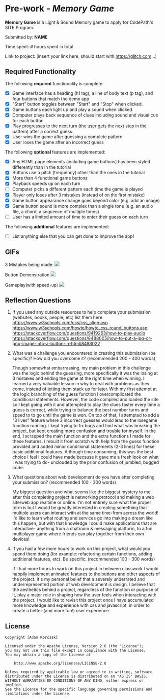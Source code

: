 # Pre-work - *Memory Game*

**Memory Game** is a Light & Sound Memory game to apply for CodePath's SITE Program. 

Submitted by: **NAME**

Time spent: **#** hours spent in total

Link to project: (insert your link here, should start with https://glitch.com...)

## Required Functionality

The following **required** functionality is complete:

* [x] Game interface has a heading (h1 tag), a line of body text (p tag), and four buttons that match the demo app
* [x] "Start" button toggles between "Start" and "Stop" when clicked. 
* [x] Game buttons each light up and play a sound when clicked. 
* [x] Computer plays back sequence of clues including sound and visual cue for each button
* [x] Play progresses to the next turn (the user gets the next step in the pattern) after a correct guess. 
* [x] User wins the game after guessing a complete pattern
* [x] User loses the game after an incorrect guess

The following **optional** features are implemented:

* [x] Any HTML page elements (including game buttons) has been styled differently than in the tutorial
* [x] Buttons use a pitch (frequency) other than the ones in the tutorial
* [x] More than 4 functional game buttons
* [x] Playback speeds up on each turn
* [ ] Computer picks a different pattern each time the game is played
* [x] Player only loses after 3 mistakes (instead of on the first mistake)
* [x] Game button appearance change goes beyond color (e.g. add an image)
* [x] Game button sound is more complex than a single tone (e.g. an audio file, a chord, a sequence of multiple tones)
* [ ] User has a limited amount of time to enter their guess on each turn

The following **additional** features are implemented:

- [ ] List anything else that you can get done to improve the app!

## GIFs

3 Mistakes being made:
![](http://g.recordit.co/jF4aQau1nJ.gif)

Button Demonstration
![](http://g.recordit.co/dowBFLtUbB.gif)

Gameplay(with speed-up)
![](http://g.recordit.co/HvJBQymzbr.gif)


## Reflection Questions
1. If you used any outside resources to help complete your submission (websites, books, people, etc) list them here. 
https://www.w3schools.com/css/css_align.asp
https://www.w3schools.com/howto/howto_css_round_buttons.asp
https://stackoverflow.com/questions/9419263/how-to-play-audio
https://stackoverflow.com/questions/8488005/how-to-put-a-jpg-or-png-image-into-a-button-in-html/8488022


2. What was a challenge you encountered in creating this submission (be specific)? How did you overcome it? (recommended 200 - 400 words) 
    
    Though somewhat embarrassing, my main problem in this challenge was the logic behind the guessing,  more specifically it was the losing at 3 mistakes and ending the game at the right time when winning. I learned a very valuable lesson in why to deal with problems as they come, instead of letting them stack up for later. 
	With my first attempt at the logic branching of the guess function I overcomplicated the conditional statements. However, the code compiled and loaded the site so I kept going with it and attempted to play the clues faster every time a guess is correct, while trying to balance the best number turns and speed to to go until the game is won. On top of that, I attempted to add a “3 lives” feature where 3 incorrect guesses would lead to the losegame function running. I kept trying to fix bugs and find what was breaking the project, but kept creating more confusion and trouble for myself. 
	In the end, I scrapped the main function and the extra functions I made for these features. I rebuilt it from scratch with help from the guess function provided and added minor conditional statements (2-3 lines) for these basic additional features. Although time consuming, this was the best choice I feel I could have made because it gave me a fresh look on what I was trying to do- unclouded by the prior confusion of jumbled, bugged code. 



3. What questions about web development do you have after completing your submission? (recommended 100 - 300 words)

    My biggest question and what seems like the biggest mystery to me after this completing project is networking protocol and making a web site/web app realtime or online. I'm not entirely sure what the proper term is but I would be greatly interested in creating something that multiple users can interact with at the same time-from across the world! I'd like to learn what routing and services go into making a dream like this happen, but with that knowledge I could make applications that are interactive- anything from a chatroom & messaging platform, to a fun multiplayer game where friends can play together from their own devices!


  
4. If you had a few more hours to work on this project, what would you spend them doing (for example: refactoring certain functions, adding additional features, etc). Be specific. (recommended 100 - 300 words) 

    If I had more hours to work on this project in between classwork I would happily implement animated features to the buttons and other aspects of the project. It's my personal belief that a severely underrated and underrepresented portion of web development is design. I believe that the aesthetics behind a project, regardless of the function or purpose of it, play a major role in shaping how the user feels when interacting with the project. I would like to revisit this project once I have accumulated more knowledge and experience with css and javascript, in order to create a better (and more fun!) user experience. 



## License

    Copyright [Adam Korczak]

    Licensed under the Apache License, Version 2.0 (the "License");
    you may not use this file except in compliance with the License.
    You may obtain a copy of the License at

        http://www.apache.org/licenses/LICENSE-2.0

    Unless required by applicable law or agreed to in writing, software
    distributed under the License is distributed on an "AS IS" BASIS,
    WITHOUT WARRANTIES OR CONDITIONS OF ANY KIND, either express or implied.
    See the License for the specific language governing permissions and
    limitations under the License.